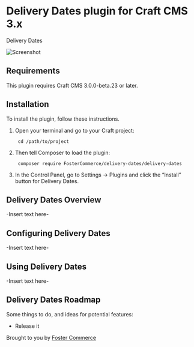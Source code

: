 # Delivery Dates plugin for Craft CMS 3.x

Delivery Dates

![Screenshot](resources/img/plugin-logo.png)

## Requirements

This plugin requires Craft CMS 3.0.0-beta.23 or later.

## Installation

To install the plugin, follow these instructions.

1. Open your terminal and go to your Craft project:

        cd /path/to/project

2. Then tell Composer to load the plugin:

        composer require FosterCommerce/delivery-dates/delivery-dates

3. In the Control Panel, go to Settings → Plugins and click the “Install” button for Delivery Dates.

## Delivery Dates Overview

-Insert text here-

## Configuring Delivery Dates

-Insert text here-

## Using Delivery Dates

-Insert text here-

## Delivery Dates Roadmap

Some things to do, and ideas for potential features:

* Release it

Brought to you by [Foster Commerce](https://fostercommerce.com)
